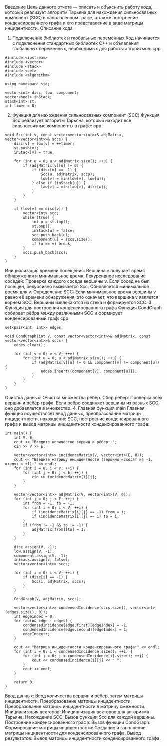 Введение
Цель данного отчета — описать и объяснить работу кода, который реализует алгоритм Тарьяна для нахождения сильносвязных компонент (SCC) в направленном графе, а также построение конденсированного графа и его представление в виде матрицы инцидентности.
Описание кода
1. Подключение библиотек и глобальных переменных
Код начинается с подключения стандартных библиотек C++ и объявления глобальных переменных, необходимых для работы алгоритмов:
cpp
```
#include <iostream>
#include <vector>
#include <stack>
#include <set>
#include <algorithm>

using namespace std;

vector<int> disc, low, component;
vector<bool> inStack;
stack<int> st;
int timer = 0;
```
2. Функция для нахождения сильносвязных компонент (SCC)
Функция Scc реализует алгоритм Тарьяна, который находит все сильносвязные компоненты в графе:
cpp
```
void Scc(int v, const vector<vector<int>>& adjMatrix, vector<vector<int>>& sccs) {
    disc[v] = low[v] = ++timer;
    st.push(v);
    inStack[v] = true;

    for (int u = 0; u < adjMatrix.size(); ++u) {
        if (adjMatrix[v][u] != 0) {
            if (disc[u] == -1) {
                Scc(u, adjMatrix, sccs);
                low[v] = min(low[v], low[u]);
            } else if (inStack[u]) {
                low[v] = min(low[v], disc[u]);
            }
        }
    }

    if (low[v] == disc[v]) {
        vector<int> scc;
        while (true) {
            int u = st.top();
            st.pop();
            inStack[u] = false;
            scc.push_back(u);
            component[u] = sccs.size();
            if (u == v) break;
        }
        sccs.push_back(scc);
    }
}
```
Инициализация времени посещения: Вершина v получает время обнаружения и минимальное время.
Рекурсивное исследование соседей: Проверка каждого соседа вершины v. Если сосед не был посещен, рекурсивно вызывается Scc. Обновляется минимальное время для v.
Определение SCC: Если минимальное время вершины v равно её времени обнаружения, это означает, что вершина v является корнем SCC. Вершины извлекаются из стека и формируется SCC.
3. Функция для построения конденсированного графа
Функция CondGraph собирает рёбра между различными SCC и формирует конденсированный граф:
cpp
```
set<pair<int, int>> edges;

void CondGraph(int V, const vector<vector<int>>& adjMatrix, const vector<vector<int>>& sccs) {
    edges.clear();

    for (int v = 0; v < V; ++v) {
        for (int u = 0; u < adjMatrix.size(); ++u) {
            if (adjMatrix[v][u] != 0 && component[v] != component[u]) {
                edges.insert({component[v], component[u]});
            }
        }
    }
}
```
Очистка данных: Очистка множества рёбер.
Сбор рёбер: Проверка всех вершин и рёбер графа. Если ребро соединяет вершины из разных SCC, оно добавляется в множество.
4. Главная функция main
Главная функция осуществляет ввод данных, преобразование матрицы инцидентности, нахождение SCC, построение конденсированного графа и вывод матрицы инцидентности конденсированного графа:
```
int main() {
    int V, E;
    cout << "Введите количество вершин и рёбер: ";
    cin >> V >> E;

    vector<vector<int>> incidenceMatrix(V, vector<int>(E, 0));
    cout << "Введите матрицу инцидентности (вершины исходят из -1, входят в +1):" << endl;
    for (int i = 0; i < V; ++i) {
        for (int j = 0; j < E; ++j) {
            cin >> incidenceMatrix[i][j];
        }
    }

    vector<vector<int>> adjMatrix(V, vector<int>(V, 0));
    for (int j = 0; j < E; ++j) {
        int from = -1, to = -1;
        for (int i = 0; i < V; ++i) {
            if (incidenceMatrix[i][j] == -1) from = i;
            if (incidenceMatrix[i][j] == 1) to = i;
        }
        if (from != -1 && to != -1) {
            adjMatrix[from][to] = 1;
        }
    }

    disc.assign(V, -1);
    low.assign(V, -1);
    component.assign(V, -1);
    inStack.assign(V, false);
    vector<vector<int>> sccs;

    for (int i = 0; i < V; ++i) {
        if (disc[i] == -1) {
            Scc(i, adjMatrix, sccs);
        }
    }

    CondGraph(V, adjMatrix, sccs);

    vector<vector<int>> condensedIncidence(sccs.size(), vector<int>(edges.size(), 0));
    int edgeIndex = 0;
    for (auto& edge : edges) {
        condensedIncidence[edge.first][edgeIndex] = -1;
        condensedIncidence[edge.second][edgeIndex] = 1;
        edgeIndex++;
    }

    cout << "Матрица инцидентности конденсированного графа:" << endl;
    for (int i = 0; i < condensedIncidence.size(); ++i) {
        for (int j = 0; j < condensedIncidence[i].size(); ++j) {
            cout << condensedIncidence[i][j] << " ";
        }
        cout << endl;
    }

    return 0;
}
```
Ввод данных: Ввод количества вершин и рёбер, затем матрицы инцидентности.
Преобразование матрицы инцидентности: Преобразование матрицы инцидентности в матрицу смежности.
Инициализация векторов: Инициализация векторов для алгоритма Тарьяна.
Нахождение SCC: Вызов функции Scc для каждой вершины.
Построение конденсированного графа: Вызов функции CondGraph.
Формирование матрицы инцидентности: Создание и заполнение матрицы инцидентности для конденсированного графа.
Вывод результатов: Вывод матрицы инцидентности конденсированного графа.
